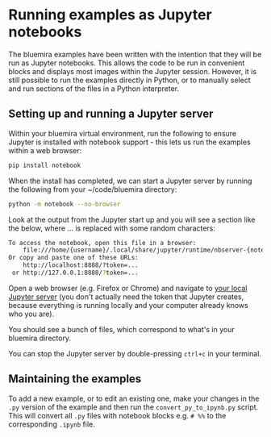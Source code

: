 # Running examples as Jupyter notebooks

The bluemira examples have been written with the intention that they will be run as Jupyter notebooks. This allows the code to be run in convenient blocks and displays most images within the Jupyter session. However, it is still possible to run the examples directly in Python, or to manually select and run sections of the files in a Python interpreter.

## Setting up and running a Jupyter server

Within your bluemira virtual environment, run the following to ensure Jupyter is installed with notebook support - this lets us run the examples within a web browser:

```bash
pip install notebook
```

When the install has completed, we can start a Jupyter server by running the following from your ~/code/bluemira directory:

```bash
python -m notebook --no-browser
```

Look at the output from the Jupyter start up and you will see a section like the below, where ... is replaced with some random characters:

```bash
To access the notebook, open this file in a browser:
    file:///home/{username}/.local/share/jupyter/runtime/nbserver-{notebook_id}-open.html
Or copy and paste one of these URLs:
    http://localhost:8888/?token=...
 or http://127.0.0.1:8888/?token=...
```

Open a web browser (e.g. Firefox or Chrome) and navigate to [your local Jupyter server](http://localhost:8888) (you don't actually need the token that Jupyter creates, because everything is running locally and your computer already knows who you are).

You should see a bunch of files, which correspond to what's in your bluemira directory.

You can stop the Jupyter server by double-pressing `ctrl+c` in your terminal.

## Maintaining the examples

To add a new example, or to edit an existing one, make your changes in the `.py` version
of the example and then run the `convert_py_to_ipynb.py` script. This will convert all
`.py` files with notebook blocks e.g. `# %%` to the corresponding `.ipynb` file.
